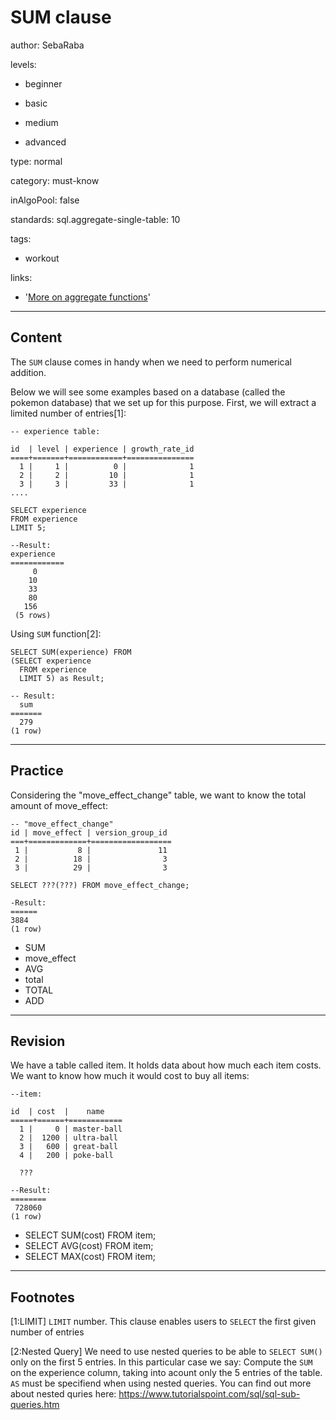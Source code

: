 # SUM clause
author: SebaRaba

levels:

  - beginner

  - basic

  - medium

  - advanced

type: normal

category: must-know

inAlgoPool: false


standards:
  sql.aggregate-single-table: 10

tags:
  - workout

links:

  - '[More on aggregate functions](https://docs.microsoft.com/en-us/sql/t-sql/functions/aggregate-functions-transact-sql)'

---
## Content

The `SUM` clause comes in handy when we need to perform numerical addition.

Below we will see some examples based on a database (called the pokemon database) that we set up for this purpose. First, we will extract a limited number of entries[1]:
```
-- experience table:

id  | level | experience | growth_rate_id
====+=======+============+===============
  1 |     1 |          0 |              1
  2 |     2 |         10 |              1
  3 |     3 |         33 |              1
....

SELECT experience
FROM experience
LIMIT 5;

--Result:
experience
============
     0
    10
    33
    80
   156
 (5 rows)

```

Using `SUM` function[2]:

```
SELECT SUM(experience) FROM
(SELECT experience
  FROM experience
  LIMIT 5) as Result;

-- Result:
  sum
=======
  279
(1 row)
```

---
## Practice

Considering the "move_effect_change" table, we want to know the total amount of move_effect:
```
-- "move_effect_change"
id | move_effect | version_group_id
===+=============+==================
 1 |           8 |               11
 2 |          18 |                3
 3 |          29 |                3

SELECT ???(???) FROM move_effect_change;

-Result:
======
3884
(1 row)
```

* SUM
* move_effect
* AVG
* total
* TOTAL
* ADD

---
## Revision

We have a table called item. It holds data about how much each item costs. We want to know how much it would cost to buy all items:
```
--item:

id  | cost  |    name       
=====+======+============
  1 |     0 | master-ball
  2 |  1200 | ultra-ball
  3 |   600 | great-ball
  4 |   200 | poke-ball

  ???

--Result:   
========
 728060
(1 row)

```

* SELECT SUM(cost) FROM item;
* SELECT AVG(cost) FROM item;
* SELECT MAX(cost) FROM item;

---
## Footnotes

[1:LIMIT]
`LIMIT` number.
This clause enables users to `SELECT` the first given number of entries

[2:Nested Query]
We need to use nested queries to be able to `SELECT SUM()` only on the first 5 entries.
In this particular case we say: Compute the `SUM` on the experience column, taking into acount only the 5 entries of the table. `AS` must be specifiend when using nested queries.
You can find out more about nested quries here: https://www.tutorialspoint.com/sql/sql-sub-queries.htm